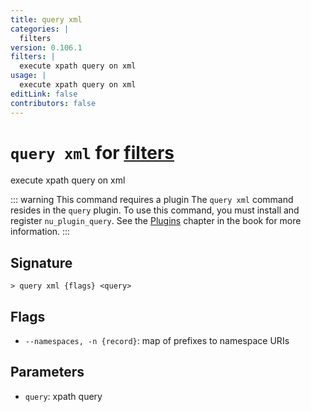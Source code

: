 ```yaml
---
title: query xml
categories: |
  filters
version: 0.106.1
filters: |
  execute xpath query on xml
usage: |
  execute xpath query on xml
editLink: false
contributors: false
---
```

<!-- This file is automatically generated. Please edit the command in https://github.com/nushell/nushell instead. -->

# `query xml` for [filters](/commands/categories/filters.md)

<div class='command-title'>execute xpath query on xml</div>

::: warning This command requires a plugin
The `query xml` command resides in the `query` plugin.
To use this command, you must install and register `nu_plugin_query`.
See the [Plugins](/book/plugins.html) chapter in the book for more information.
:::


## Signature

```> query xml {flags} <query>```

## Flags

 -  `--namespaces, -n {record}`: map of prefixes to namespace URIs

## Parameters

 -  `query`: xpath query
